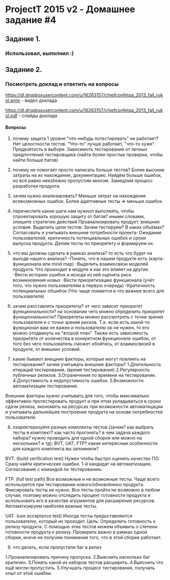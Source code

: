 # ProjectT 2015 v2 - Домашнее задание #4
## Задание 1.
### Использовал, выполнил :)

## Задание 2.
### Посмотреть доклад и ответить на вопросы
https://dl.dropboxusercontent.com/u/16263157/chiefconfetqa_2013_fall_rukol.wmv - видео доклада

https://dl.dropboxusercontent.com/u/16263157/chiefconfetqa_2013_fall_rukol.pdf - слайды доклада

#### Вопросы:
1. почему защита 1 уровня "что-нибудь потестировать" не работает?
Нет целостности тестов. "Что-то" лучше работает, "что-то хуже".
Предвзятость в выборе. Зависимоть тестирования от личных предпочтений тестировщика (найти более простые проверки, чтобы найти больше багов)

2. почему не помогает просто написать больше тестов?
Более высокие затраты на их нахождение, документацию. Найдём больше ошибок, но всё равно неизбежно пропустим многие. Замедлим процесс разработки продукта.

3. зачем нужно анализировать?
Меньше затрат на нахождение всевозможных ошибок. Более адаптивные тесты => меньше ошибок.

4. перечислите какие шаги нам нужноп выполнять, чтобы спроектировать хорошую защиту от багов? иными словами, опишите стратегию действий
Проанализировать продукт, внешние условия.
Выделить цели тестов: Зачем тестируем? В каких объёмах?
Согласовать и учитывать внешние потребности проекта: Ожидание пользователей, критичность потенциальных ошибок и сроки выпуска продукта.
Делим тесты по приоритету и формируем их.

5. что мы должны сделать в рамках анализа? то есть что будет на выходе нашего анализа?
 -Понять, что в нашем продукте есть (карта-функционала или mind map)
 -Выделить взаимосвязи моделей продукта. Что проиходит в модуле и как это влияет на другие.
 -Вести историю ошибок и исходя из неё оценить риск возникновения новых
 -Вести приоретизацию функционала (учёт того, что нужно пользователям в первую очередь)
 -Критичность потенциальных обшибок.(Что чаще ломается и что важнее всего для пользователя)

6. зачем расставлять приоритеты? от чего зависит приоритет функциональности? на основании чего можно определить приоритет функциональности?
Приорететы можно рассмотреть с точки зрения пользователя и с точки зрения рисков. Т.е. если есть какой-то функционал вам не важен и пользователю он не нужен, то его можно отодвинуть на "второй план". Также есть зависимость приоритета от количества в конкретном функционале ошибок, от того без чего пользователь сможет обойтись, от взаимосвязей в продукте, от внешних условий.

7. какие бывают внещние факторы, которые могут повлиять на тестирование? зачем учитывать внешние факторы?
1.Длительность итераций тестирования. (время тестирования)
2.Регулярность публичных релизов.
3.Ограничения по времени на тестирование.
4.Допустимость и недопустимость ошибок.
5.Возможности автоматизации тестирования.

Внешние факторы нужно учитывать для того, чтобы максимально эффективно протестировать продукт и при этом укладываться в сроки сдачи релиза, экономить на ресурсах при возможности автоматицации и учитывать дальнейшее построение продукта на основе потребностей пользователя.

8. охаректеризуйте разные комплекты тестов (зачем? как выбрать тесты в комплект? как часто прогонять? в чем задача каждого набора? нужно проводить для одной сборки или можно на нескольких? и тд): BVT, UAT, FTP? какие интересные особенности для каждого комплекта вы запомнили?
 
BVT. (build verification test)
Нужен чтобы быстро оценить качество ПО.
Сразу найти критические ошибки.
1-й кандидат на автоматизацию.
Согласование с командой по тестированию.

FTP. (full test path)
Все возможные и не возможные тесты. Чаще всего используется при тестировании нового/обновлённоо продукта.
Фиксировать тесты не нужно. Все тесты пройти не возможно в любом случае, поэтому можно отследить процент готовности продукта и использовать его в качестве агрументов для расширения ресурсов. Автоматизируем наиболее важные тесты.

UAT. (use acceptance test)
Иногда тесты предоставляются пользователю, который их проходит.
Цель: Определить готовность к релизу продукта. 
С помощью этих тестов можем объявить о степени готовности продукта к релизу.
Проверять важно в рамках одной сборки, иначе не получим понимания того, что в этой сборке работает.

9. что делать, если пропустили баг в релиз

1.Проанализировать причину пропуска.
2.Выяснить насколько баг критичен.
3.Понять какой из наборов тестов расширять.
4.Выяснить что ещё могли пропустить.
5.Улучшать процесс тестирования, получать опыт от этой ошибки.
